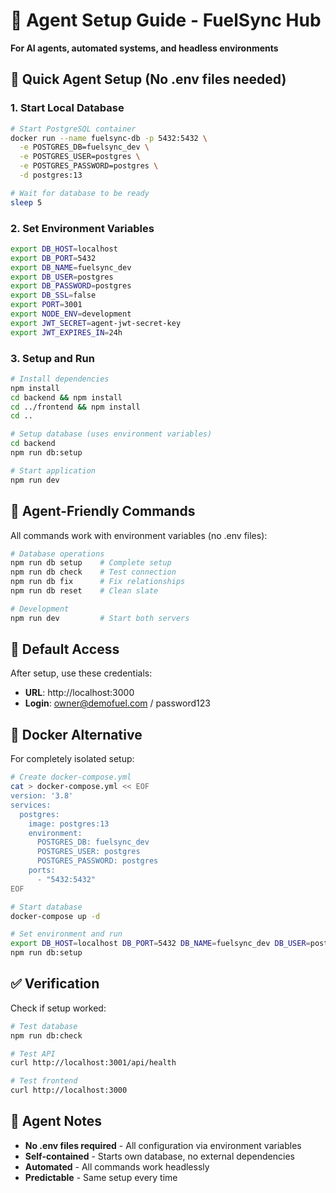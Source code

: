# 🤖 Agent Setup Guide - FuelSync Hub

**For AI agents, automated systems, and headless environments**

## 🎯 Quick Agent Setup (No .env files needed)

### 1. Start Local Database
```bash
# Start PostgreSQL container
docker run --name fuelsync-db -p 5432:5432 \
  -e POSTGRES_DB=fuelsync_dev \
  -e POSTGRES_USER=postgres \
  -e POSTGRES_PASSWORD=postgres \
  -d postgres:13

# Wait for database to be ready
sleep 5
```

### 2. Set Environment Variables
```bash
export DB_HOST=localhost
export DB_PORT=5432
export DB_NAME=fuelsync_dev
export DB_USER=postgres
export DB_PASSWORD=postgres
export DB_SSL=false
export PORT=3001
export NODE_ENV=development
export JWT_SECRET=agent-jwt-secret-key
export JWT_EXPIRES_IN=24h
```

### 3. Setup and Run
```bash
# Install dependencies
npm install
cd backend && npm install
cd ../frontend && npm install
cd ..

# Setup database (uses environment variables)
cd backend
npm run db:setup

# Start application
npm run dev
```

## 🔧 Agent-Friendly Commands

All commands work with environment variables (no .env files):

```bash
# Database operations
npm run db setup    # Complete setup
npm run db check    # Test connection  
npm run db fix      # Fix relationships
npm run db reset    # Clean slate

# Development
npm run dev         # Start both servers
```

## 🎯 Default Access

After setup, use these credentials:
- **URL**: http://localhost:3000
- **Login**: owner@demofuel.com / password123

## 🐳 Docker Alternative

For completely isolated setup:

```bash
# Create docker-compose.yml
cat > docker-compose.yml << EOF
version: '3.8'
services:
  postgres:
    image: postgres:13
    environment:
      POSTGRES_DB: fuelsync_dev
      POSTGRES_USER: postgres
      POSTGRES_PASSWORD: postgres
    ports:
      - "5432:5432"
EOF

# Start database
docker-compose up -d

# Set environment and run
export DB_HOST=localhost DB_PORT=5432 DB_NAME=fuelsync_dev DB_USER=postgres DB_PASSWORD=postgres DB_SSL=false
npm run db:setup
```

## ✅ Verification

Check if setup worked:
```bash
# Test database
npm run db:check

# Test API
curl http://localhost:3001/api/health

# Test frontend
curl http://localhost:3000
```

## 🚨 Agent Notes

- **No .env files required** - All configuration via environment variables
- **Self-contained** - Starts own database, no external dependencies
- **Automated** - All commands work headlessly
- **Predictable** - Same setup every time